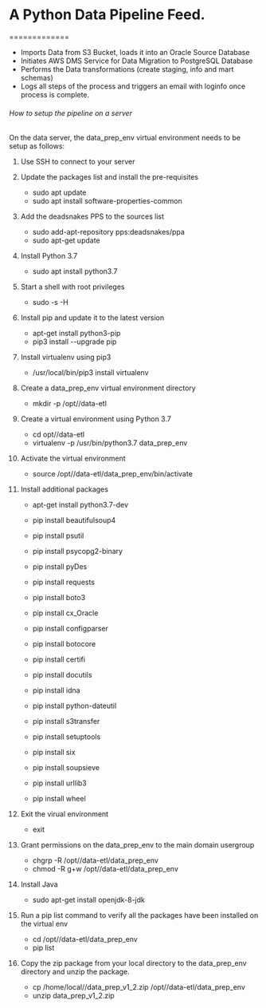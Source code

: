 # A Python Data Pipeline Feed.
=============


- Imports Data from S3 Bucket, loads it into an Oracle Source Database
- Initiates AWS DMS Service for Data Migration to PostgreSQL Database
- Performs the Data transformations (create staging, info and mart schemas)
- Logs all steps of the process and triggers an email with loginfo once process is complete.



###### How to setup the pipeline on a server

On the data server, the data_prep_env virtual environment needs to be setup as follows:

1. Use SSH to connect to your server

2. Update the packages list  and install the pre-requisites
    + sudo apt update
    + sudo apt install software-properties-common

3. Add the deadsnakes PPS to the sources list
    + sudo add-apt-repository pps:deadsnakes/ppa
    + sudo apt-get update

4. Install Python 3.7
    + sudo apt install python3.7

5. Start a shell with root privileges
    + sudo -s -H

6. Install pip and update it to the latest version
    + apt-get install python3-pip
    + pip3 install --upgrade pip

7. Install virtualenv using pip3
    + /usr/local/bin/pip3 install virtualenv

8. Create a data_prep_env virtual environment directory
    + mkdir -p /opt/<dirname>/data-etl

9. Create a virtual environment using Python 3.7
    + cd opt/<dirname>/data-etl
    + virtualenv -p /usr/bin/python3.7 data_prep_env

10. Activate the virtual environment
     + source /opt/<dirname>/data-etl/data_prep_env/bin/activate

11. Install additional packages
     + apt-get install python3.7-dev

     + pip install beautifulsoup4
     + pip install psutil
     + pip install psycopg2-binary
     + pip install pyDes
     + pip install requests
     + pip install boto3
     + pip install cx_Oracle
     + pip install configparser
     + pip install botocore
     + pip install certifi
     + pip install docutils
     + pip install idna
     + pip install python-dateutil
     + pip install s3transfer
     + pip install setuptools
     + pip install six
     + pip install soupsieve
     + pip install urllib3
     + pip install wheel

12. Exit the virual environment
     + exit

13. Grant permissions on the data_prep_env to the main domain usergroup
     + chgrp -R <domaingroupusers> /opt/<dirname>/data-etl/data_prep_env
     + chmod -R g+w /opt/<dirname>/data-etl/data_prep_env

14. Install Java
     + sudo apt-get install openjdk-8-jdk

15. Run a pip list command to verify all the packages have been installed on the virtual env
     + cd /opt/<dirname>/data-etl/data_prep_env
     + pip list

16. Copy the zip package from your local directory to the data_prep_env directory and unzip the package.
      + cp /home/local/<username>/data_prep_v1_2.zip /opt/<dirname>/data-etl/data_prep_env
      + unzip data_prep_v1_2.zip

